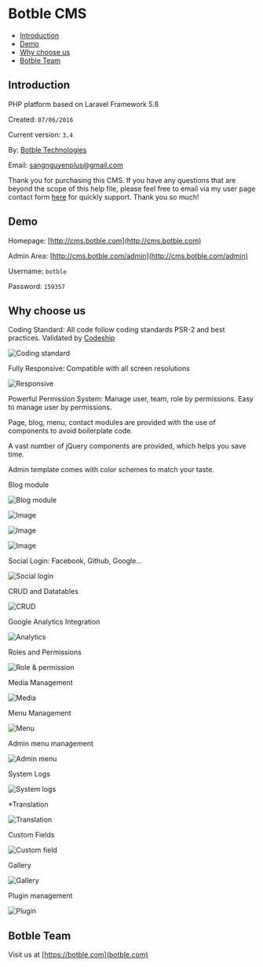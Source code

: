 # Botble CMS

- [Introduction](#introduction)
- [Demo](#demo)
- [Why choose us](#why_choose_us)
- [Botble Team](#botble_team)

<a name="introduction"></a>
## Introduction

PHP platform based on Laravel Framework 5.8

Created: `07/06/2016`

Current version: `3.4`

By: [Botble Technologies](https://botble.com)

Email: [sangnguyenplus@gmail.com](mailto:sangnguyenplus@gmail.com)

Thank you for purchasing this CMS. If you have any questions that are beyond the scope of this help file, 
please feel free to email via my user page contact form [here](http://themeforest.net/user/botble) for quickly support. Thank you so much!
		
<a name="demo"></a>
## Demo

Homepage: [http://cms.botble.com](http://cms.botble.com)

Admin Area: [http://cms.botble.com/admin](http://cms.botble.com/admin)

Username: `botble`

Password: `159357`

<a name="why_choose_us"></a>
## Why choose us

Coding Standard: All code follow coding standards PSR-2 and best practices. Validated by [Codeship](https://codeship.com)

![Coding standard](https://lh3.googleusercontent.com/4pmc3Npx23PBfbrN_F_26if2Zcg6jqTn9MU57bPKysdmWS3HsVVFEdNKYEBRynV6u7V9lgAT0j-rDxrW3eYtEhAta6n1rAVnKKlAM36A_Kmiumh01XU-vERG1xXUjTvH0Tm0K69nYsoW4BWLjp4DDBWTf31lcf253dhgXP6uheWi8mYnThBIThB99R6z_klMpqv8-74_rRp5VoF0YAvLClXLmJ9B6v0wPPm9Pt8OSRDyEFFOgIT1I_CxEO-Ua8YtTL_divyUUPVChFoGNj9uzEk_XytBqAshh05b-3TCmegdXntYmG5wyTgcS7pDHaDLyNgQlJCgqq7vZ6GZaiwAu6cr1aykkb-wWYU6Yq1xrEE3R7vE6YKfuqd_koQdWNN1MF3orktRyskhPbdhWBDF3xSX4tKYeRRf_MHanGOjZVfrHPwe_67hYTWOOWr2Edos1zYnEQKStgf-q8U3g1MiKgievjPpeJvnh8jXvQbgsW7xLVBzk9cjc-nvINEPaonoUxjPBUGqQ7sbnJ3r6URIvVokSZ-eed5oqvN7SHm9mgNmhCj3HSwiJq7nrbcqtFilHrRpffyb65vB3Ko9VUip9q98e-BJPsb8FQG4VG0uiC0Kixp0=w927-h460-no)


Fully Responsive: Compatible with all screen resolutions

![Responsive](https://lh3.googleusercontent.com/l3VxZnTIMw3Dts2i7zUiHjgOXa8RZeVT3c_sDumgvyIQm0J4FeRRyu8ln7fBJ7Ub93F9cNU1FCJT2ikCwvN4BGCX6glceUM7VRgxUl2oK6UNOGQza_B8MXIDgxFLQ_UArpzSGXmfcrHjIGpNHi7eulgeDplOfWKGHHO5yPz-kKAQgk3cmdxE6LXsp_N8_Nns7KP8cZ6bBXP0YsxQ7JKs42krJWJ-acQW1D9ZtMWTsPRYtV9gkCXI-DdNDewNGkVRTyDCVoijxzXWdw3wWmwVsCgHsKWuol7nsESvEXFD58sNuAWWblXPC208DDoFqP7Fj_YJSA83wzeVvXEpfSM9XOzREQvmz293JjU1vOlIPCf-hpYv0dqGQGIsijbBPLZHuFgHONpaEO-oCXlJ7jKfdAKXMlqcPFMfV5mfOxgKcO04l9ksz9Cbb6RSPOgsKIMtQj5wM0-apAcK-yu-nb8rVAI0MTNlyaavS1jcxKLZmWOxY6YqPHT8ZCgg34OPWdl8zqgXybqSQA8Jy7ZPWp4_qPKMwhdr684FgCX2hdxUzwlGHwi7DZTN96WDF8mGGXTtaVPNUa570ItA1JWKVCnlXurtE_AFERRpjlFwWFxGnlEU2yZ3=w1128-h387-no)
			
			
Powerful Permission System: Manage user, team, role by permissions. Easy to manage user by permissions.

Page, blog, menu, contact modules are provided with the use of components to avoid boilerplate code.

A vast number of jQuery components are provided, which helps you save time.

Admin template comes with color schemes to match your taste.

Blog module

![Blog module](https://lh3.googleusercontent.com/SasTMZ0Gz20HA1MhH2fga60ASRMy3gm25niUrkimchkEzHnd7ovwOnIlEsB6a3AfzCaOl8sESkvNd5xFt8YrZ7ayiQtZxr0rbYvCKeQK2cxSXdyIdF0JGJxP80TkJBF8INp4rXxUejQl3A1ElSu5FOuXxqd4pRbgOdGC9f3oSWbbH2HsrP20H2Bu4SVSaW3kSRWpMZ67U0gcYyBBFuNnFpRpAxFsQoe9cLY2WfGoD101zEjqc9GcmR6ExebATsG946L4ljfDCvBA3BFW5fz19GgcKa8D3aEGmmGpxU2M53uQwsKvEWtcHjB11np3ctYnXY76fCOUlEk5s6fqrOROMfG8hisZsoQmA10veS-Wpi2a88XbspEzycZiJaLae0r5iDOEI0tgSftRU0Me5Zpk_uAwghxxotZ2UuBLE4sDNTMtCEAFLC38Lyvyv91nbzO-x1t68SMRcC0Y5IkheaGdl-c1PuPdCPNq2Z0HNZH_qLju7fbRucUrZ1lJ8E5iCnfFb_DPCFEydqSmJ5ohb0IQugVW3xVG7IiD_haHPI8iuitXfBpAK4aZBtULol9p1NkwK1gD-9HdxgKQmdmUGa6YseKdGlzD4D1ZRkJpLMndCuh8NYxV=w1353-h670-no)

![Image](https://lh3.googleusercontent.com/Hr2l3vXgx60lfppYz1KYMnZOKO-Ofqj7HGQBcOmnh4CsOBaxqPO_D9I3uIINiF0bAR4-UnpVgUC-r90slsetktZHCnzppd0uxUvSDkhXuGnRc8tEWp0xK6AJJ3tufTWW_ZzyFCd1Dde2MYbfceBrLVhm_EcckZkMLbqeBX-unq_y3wMgRSTUQaPOqIk3nXZZGTT-W44rlVZDOE2eRjpvBPufVM8288G9NP1EWLZPyTKTUCvgIsgbNlm7HZS3yBYeIrFYnZ6EY504Al3heUgD1ljWSwMHA4y93gHylry1742udpxFZigcX4RurIr9n1WZ_L2H7oT8gEtz9z901z8vgxKBpE3D2LI0jHIZsRaD0d_7g6o_g1xBQOhUC4qopkVo-8bVN50GCuJ3f7Rrnqvy63BENH42q6AE6aOfqsFdDTvfErf0lm5Q559jy6eTb22uW5FwTUqdit9thJV6TKFFpdOV3RnAMZFu79iXkB2XZL1JajDEhuikM0ITFO9BLDyT3e-JCvaJwGqNEY6fB1pxiE9LyBBTeC7wURp0extUO-Lj0X0F0L2qE0r7n-gWmMQvl6TyM69IeaL2K1bJH5lJpsVPFtRptLNJjWFOOkbykxILbpvO=w1344-h662-no)

![Image](https://lh3.googleusercontent.com/kU_7xcF9Kn8wGggjvVVJgTkkDPHNbf-ToCEx3xIsa-QR8055mBL4sobuzIcHFPZEh8PBymSBSZLV3584WHd1y3TZSK4i07Q5DBQH7OeC-awcgL4_Vy_dX3teBXI7Vcm4vjjlISPy1wy8gl31k5wrqhxuu-nkx1ptrA-DayoznhjoT9XwKbhIOTSFPDyCw-0kOTANkeDY44OAbuZVPsMfYJqQeEoCxDNy9WKoJ7Bfm5bzDjGwyyKnFUYywohOAVIoe-UtvY4KW1i6-ZRvqUeq5GSPl5zCE3YWXSbkGlfvk6iTORcLU0bWSu-wBlfft2228VzAF2Sat6JnbM9lrvGUtyAcuNbilevMA9A4s3gDmuaLlUVFo6AmbCVmJzD0lCAt3Lp3hG2c78U8P89H40c-rCqCi27z5oq_FHwk-PGvex4g2m9xVBFbJbmeTGhsypLJ72DWzge9bymWbg4qHWQfT6um_BVTbgCqRLHrxuFmw6YDBfj6Y9B09PuZxtoDK5wRxq7VQyeOGKl2Wk956gz9wpZ6Q6bbnM6sQllvzKtGVVrpCQ7ZQlaFXPpJtrHKlPoG3QjuqOPr2XxEuwnOUMGxNwQAEFtY82BbV2tuJlHiotVIecwR=w1345-h670-no)

![Image](https://lh3.googleusercontent.com/l4nHE81wlmAseppwDzFhN31nDQHibnaCJrPiE1Od0VN91xiIXc2gf9U7RbfcrTJnEsqz1cEP-jpBuV-3vbIwh14mpICrwMtoUexwFpmfKSoOYHgMexMneA_1yItJK5ihPSt6xy1gWThJKPPnfA5S7vKU3VyOzlnwPGh4sDGmQGPC2CCevqn5hvkKKKcTptMAaXlYzy1gNHXN1veQzcNuQS_geQ1XI1Bx8lWfinjTIwmSFVboKnVeEHD5Rxv1zF6l_m-O47rM_ZWLSlxe0Vv3Tx_c8dJxY-X0Q2Ub9abgHSf96pXJ42K9dZDpvLKjnGJzDwS_cIis7tnXXY_euVKWkK_p-tEtvK-uxRAt1TWwKTdc38sNoB_ACUP7ZO7zXaTr3xbYSje6rcxDEdoDrlV3eJdYjj5bM7_eaZfBAg4Q2bGj8Zg4aFA6pxrwfBcz91vMP34NMl13Pau53JpLAhON5-e9FERVcRkDTkwGiA5md7xRsEyyNFdFk8HF4tV6T5_7FcuZGFUtAMk-6mUKP6JgxUnQosTg6DkQAwsbQc560ccqQzd_7eC5oGU0eDYVDfRShLOgr_Q3qRm8L10RGLrnXElk4aLmEPS7Qsf2mAkJZ-sXKuq0=w1353-h669-no)

Social Login: Facebook, Github, Google...

![Social login](https://lh3.googleusercontent.com/pA86hDXqHwj8RfB7BqbG1oAyFncX9cXQrmAOrjdbufvwjPRjcyYzyPpmKac6ld5CmhP5cmrHRUZp6s7PBVddwHX1wR6X3JMCupYx40v0BASvGgehF74dvIGq3WgzaeI0TIn6QIMM8j88T1Phb1DxJjX_HQ7ZHVElLsTePMxiSMWHa9cTYwDDFAGUIZbmabGi2c5evhQdLI8EhzOhTYKxDf4_zuttYuIgeaP9md2FdHbi8f6wNKzoaEe5f9xFipdWU1mIESuc5IofVujnAzQ4dokNwJNmjh3pTMTiaroaUmAkhruf2HN8PhvZdpR2zvm34L8GafvyCCdu-uofVOl34Cc9o73FsYrEx1ASOWIJxmonI2SNJ1GkLTEUA0wjsz20qL5hFOCW9ceSOEZXLcyrjbG8dB2XkpyhWxU-2_cvXPcv6vlijEwABHdUqbT16JEaQFlv5OrG26KgkA0fexKC8aau-GIZfb3HdNgkiWLhp6wvh8em_i_eJotKYgJjSUNTBiwlOJSOAv7-PmqqB6JLI6ehLRkyQxV57g6EAQT7g8TqADhbKAmDr5HA78N7VXDTY_aG-31v9s_zdPZ13zHTGdjgKRy0s3ZqiTp4AIfIW75X8Eau=w458-h294-no)

CRUD and Datatables

![CRUD](https://lh3.googleusercontent.com/SZa6mR4oMSx0mAShhSbL_LpdZVXdx_IYeTfeHk5ZtciOkxvU3dTqffi2LKW3HIoAsDjzf3Px_T8sPhszPQFwLiCWfpayZvdRTW-SReKoHn3iZfS8nSYfB9c6_YWbCTdEhY2EYSYFcn7DvN0xemwu4r_zKGu-ysSc3N2ZALJIpjvUmyZQpO-1J0lpR0hzMesK78DqGNdyttay6pPJQ1VB2pd43F8_a6QBIq_iu1uf5zyYMSJpgOAZgv6Ckbdebgwv4esgkNOr_QMqaD5sk-RlGR_iCiZG6dlYj8YGiW-wFi0nESaoNR5lyqVM9b6r2ttoS7noJJxMeMaozaNgBsu51LLceQK1LjvR8XTjvzxgWAGldMupZgf4iub48TRpe0bPt9ua0NnXJQzyVHuJsv9irWJKMd5sVdZElx7v69aZt3kwpe9TgrQgkkvUvc5XKT6-45wAD9jmPHVO7njhpOERRANzvq7VN2xTU0EJUXiTVG1pkPkX_UHUhiY9FpURID6dldPnWxCS9lbu7Vrl4J__XZsfym0JlwGMzg7oA66W_3-UQFx901iNRf5uel7iSFt_xpJ0O1UfS-zfXNCsIKbxFQxq_iWYvoPkjV2giOp1mFTWhJVn=w1351-h670-no)

Google Analytics Integration

![Analytics](https://lh3.googleusercontent.com/ii6VwWEqNQwZuPSgBuCvzKy_0TSn1FsCCcBQPMbXSXgqsTLyAWhWQoXN_QICfB6oFNgDlCgRe0t2iiryrqDS7QR0ZdCHlKXOFjUnA-8LAUhxMsreHc6sBoz-8sifI6YhE3Vmf3ypOwqKUkrsJ0fBFoFA1TqBXDVqt--HNvMIBYaRf4pxipTXgS7mhGXZqXUW4XiX5sv6kCgthQkzm5vPsTq4gqH6jauRoZK1bdGdKC-cuvznPyJJ3C_ZXgyFly6t-tDJBUGX5EsvxZjgZSKd7XKKrTsszkDMzQR4Mbv4n7GEp2ASGpX5x1JEdk7h7KV176odyEMzxrtVwBu3-fUdTAH4QBTft7BPljU_Y_zjTXHd2O10o7esXZUBaEg9ZbExl1QaHkxAOmUGh3Il7GToQENqprdjJVX5ObgeXR3uvxFMUk1t3-jdZBLXG_6ZuDldaDr-B4YMCQ47Q4CNQN48h_jLMbIEarta-k7nL7dcSxwIyeYoYSZWjoAc1QZi0TntcJKzky0PDgp-Bn0qs45MBKfnn_yDWSYYsjXYUlnVOwI4o7n2X50JLA0UisM_qcwiowhsq2-tbNPWIvX-Ez1RBEgxYxaduK5KrPhzlfVmrcjL8s6z=w1345-h670-no)

Roles and Permissions

![Role & permission](https://lh3.googleusercontent.com/skiEq0SByeHZdtsTkilc-Vm5SsZWsTBQ0P4Da717ExZE98HZK4QCj5OYA0Mh1kRggt39AeL4teICkuTT7ktJAOIHp4wKBkiyPG3jkytqYsuyXz_qCoAdXizoA5qMeXMuMtMJaHAzK1y3yidezqtn5XZS2XhNinyWEiPDPQcYfa_g4vvh18O4x7MmXDrlvqYLPnAky3JkrBHb-SFJVJxLWIDv1q2CAoltittF-zWsQtFjqV1eTHLn5IZ5PdhDUg90WF82K07Rw_YU0WdGK6639jSa2pxH4Wrb4iaesbtGkCzCNynH2RG0zWE8AyjaS_VoAV31-04mXwNyLyZnCaxxAHcGln3D0es5GXD_-dEEdczywc8rBrtmHelqV_F_NrtYe4ATUfCbV4rDh-VLC1HnDyZHRvHRHPTBnNHdnTJVg58JXMxPyaRoCIzqL17Y3qmBWFrS651xPPp2xoDGcvWOJecQV_C8wHTT0RtCEuXUzB8s0rW5w0dkCW9BPuAzB3Eo1zvTLzAKQwTYdiT6ooc2ctBxFKobuU5U9dFuBu6Ij1raRYFo2VuQVKgRHzqDSurEuEnL8S9vKMT3yk5lNPRHdKU7W3zG9u_T0EFbB2sf7CJOC6Qh=w1145-h615-no)

Media Management

![Media](https://lh3.googleusercontent.com/DiZG68YaIR5ccNRc_AynNJgGvVmIC8JLhN_Ky5_k8RNdSa8ijonE-g5Dlys82V_j5ui2yyv0Bh9kXPwBVlhtAX9yE75UuZ8Av1t_-Nqku-GXdHM28wbgcxG7UA09tdHXstdFK59CGIX9R1F9k7GUWc31PJGjqIRrP6XEe5tkMsAXvsAaCG9rQfwi6pcQk9v4kkVHLiNy81Scry1fO7qsY4CevEdiMxCmu0r_ohcLkE3kzr2GjpN19gNqN5w_k_Pxq4Q08Z8q3y64ySp4tEckKBa0SYCzIFvpV0NBprCuLq_W4A4X5UAH8Wc0fmZAksizwLDiiPoEt-g360adckQsJfAKUivEKMqSzhmKwlI_3KcZImggYbac3D5ZzTpu5uwG3Lui_NmoM7ehhbKv1sRRoDUC0-r39ejwAhiiDxOx4rl8oZD9IRHJ9PgdMsSWIKk70uaz57sFTYIFnb5jbNvw0lH6H1FjqCnj7dpcLh7M7domV-12Y8NqD5FBVklzqBD64Dx8ezhkD1JGlg6h7QztiSYb5QhLU_Nr5-zL8Ipf_4n0wFyR117xk_kcMbP0K2-RoDbATIXrpRPBV4c0qEV3GxZ_hxeeo84UR6TUGblZnNp_V3Cw=w657-h323-no)

Menu Management

![Menu](https://lh3.googleusercontent.com/7Soz_6MRvQHIGZTiHA2SPFHPfmGWsLl8KsKA-3jxyJv4Fger6HBh37JM2qx-fp0cpE19LmoXJYAbAursuDh1PMSxykEOpbdJrNLzpH8Llub9_3tvS0AUJGjx5CV6zOZXJI_QvpsolJlooMkfDg45HJm-fq48U2IUzwaX8LacNNjRjw71W-2Sz6yb6dOA1iZFScPCEeuDE8XKDXsw9MpuIjI2LZyyF6z6WgiTS6RtBjoOHvQmScoHbcz1jRx5P0g8IQDP_NCdCTiYIywJSAiVsMFjYSENWAF97DW1qgKAIoQ26kd79ywK5GAMpF9veFhCyCkuePdwBJoSaQr4cfUKrRUjacIX2Zi_s6b9ggJ2Oh6zEvt_ZP5eqXbkqCcY-uSBexcRcOBVku81x5B5OEq1-k6HnN_NJE64mriKb-hxBxP1gxPXr2SPuLbT8lDmq_1D3RJiXbaFBz661zOPloGD-GTWlYTAXWRnbF1_SIe6TVdGvUFXEB6S6cJQ3WeJFeB_G8Dtdc5KjWKvZ936tDpu_wfPFG3o2hi55_Una0F9hz-QCR6JMTlsGyF8UK5qYLjoS62FQ0W12q8zAyzsO0IY1qNSf27qLPLtCDfsLKbkTW0skKF7=w1354-h665-no)
			
Admin menu management

![Admin menu](https://lh3.googleusercontent.com/svWPypD-BfJn9OyJjbjZKRtANwdwuH5-loD3bPremAUMX9NE5UOKHBAnUHc-qeEE0TlS0CjqKG3l_Dt_j8Pf5nFnJwxbk5soG82QZ7NonibSPK_rbV4szGhoS4AYx2ZfMgcA1s_-89anXLo8miqaHiSjGbCTJ6QeL8fmmrh8PiYD896bx67SL5cCtHAOK_tmaoUNoON-R_2Otr3d9xa-FY984GnsRxj-vPf1AdZKRgWa-7PFobayiqUJJ29dOlcHWMLZNLD1Im3B8LiNlwh1nM6zp0iGcVhbqJDIYcCRzfdqd7BXej2cH_9UbWs0Y2jxpxzUL3zsauQXzvYUWmsBP9pIt-sPr5j3yFtpYHeHhskDIww72aMvAFnT50jEl2sTAJdcZ1lxA2vsdA-UiNCqIHrWLuRC9HHtkztPi5Ub2ds2mTuXlGzhAhtJIOmFhqhl4ipIVAL3NO1mctU7pHa-HhCR10iyuXcNjhmYVqSoeLLslrFz6GxjA9i4eudbX0oFJUNO8e3NAY1JrQz2RSyRRHcOELhxADpymZ4m6vU4I9Vhw5JMGSxUsAQYlePvBE5d7_KprV_93LHCvUlz89TcMNHiSMgraOjJUXf6BEwU26QvC2Ot=w1340-h672-no)

System Logs

![System logs](https://lh3.googleusercontent.com/UvPOhl4M4lKG3fzh-sMPWF5iIJWT9AAIAlGH3anDCTxoyrVgBHYhXMKKUFslA_wM1kKE0RPFxCRwYHdsfwOpNgyfS7Rvqnu59VH6jNGddgBs6RMwxu3-wRlv-bAQF33sVM9Ljk8CHX_G3ALJ5smnphjkND7zVjRfSks8sABzrP9ly-b2LPp_9rtKKwKJG2eFeGu1SD9gupnn-7pWKi-jIJG-YY90vr9KvailTq7KC2CNiA1jeLnxeRmAap4jycUlbSVWfVcUCUbHnTTIR02FopFhRWvAFQIPSj5iR6EiZU5Nu6zrR-TlvUJvSDul7F5wdjA-BfjWM8SgmdMweStf2wbHVdtLzOfsiKiWsYLyzBJRTUSsoXhDQl52lKb3xd0z_a9J9CN_OGRkodxBIjTz4GbNgQBGkf6h2y4lE1CIsqSMW-YwKlpG0hrG3ve3RegfjJSW0iJUNIA0wCNr3qeUm8_LIw6y3rmRDD2pxwuQrO45ekWlZTQb1_XpwdYoeyrSL_xXYnLdgOfLuuftdB9Mr8WhL63ERKI_7jBvfAzQ78Y2uYG-3VBrl9uBPFYqBTBGclwy9ff8tgvk_mY5cfljwPP3Uof5Jo9b_LYEAA52wcExYfRw=w1349-h672-no)

*Translation

![Translation](https://lh3.googleusercontent.com/ZO6ynoCzqolqsH6ENDE61kBnuHlBLRk5mtxlDqIe0-3VxPdeWW-ylM9hjqQbLooe5QgLdPIaJV5jyf5ffBa5bTzx8Vj5mIyLwDphPZMwYibL7RKJl8jOEYm082Dl4Uusqsn-QOuza-4mFvkN2N6xMQFYR3WymgKRtMILPoYxAJVGI7AhNJyaAmn5RUYOJgUgOrl4OirqqknhBXlu0-T66O7vBwzb6PCEAeXJN8FzAVpYjEglpSvw4UeKaxmdZwE46ma2LVD1un_WvO48jBJl7nRiUGClJNP_g0MnXQKRiqhtI2qJaiPitgW4rnzgkvgN7OpwwSp1lquH5_BMSaYwqSony48FPlRV56Y9xzRn8LITIN6xzjJGH2Z7vG4KCPiRhm7IeLJA_TbihQJRVn0qWKTT9lvmGMfdc24oe9r2MsuJR_Fxaext1Sjv61JUOSDSW2DX617hnO-V9JTCjIovXE0c2cIH522RXthEF5mYwiIhzFRgRuWC84yDcoAAtGarXvkh3cJzcUciKPk2DfPbpTGLM5mhvtjxEyRb7knTS6_ftJk8KerQQR7TXpL7wjuvbALnOqQ8SwGJ8O4506CGTiWmExGaopWc5K85pBINVuapz7Y5=w1357-h669-no)
			
Custom Fields

![Custom field](https://lh3.googleusercontent.com/vHetQOaCczDV0K_MaV9Ls0AuQpTVJ7RuXJKy2NDUJbcIesO1VA5AQ2OlKAZPxQRWUiOmWzCdyVZ7XjdRs6-XZXEC7C-Wl_NG6nL1vWHxJrRd9CPBJvhJ-9d2jQ4xldQY7U3TeaSLMUL9hgniWWiZqT764XZVMJfVeXFuezXNBj6OTso0wswBBG82c2NR0UJLH2w-P5W2qbqKYOUKXUqsi5h5eDyh7waZzMmToFkU8KSrfn2dXiKzbzJ7M8XNOa0atqQvoN8gcQSbtUH0CRMgkh8ymU4Z-pYI1ftZhdBm9DCmvXYcntvwp6Wz9e9jZYc6mci15BTXOEH1fVWyCKo_i7u7C_EWMPjF_6buT-a0CvF0uOh-kh6Zob5alOLX7AXrUM50qQ2RymfIsxBhxoZWTQ6zlqV37CGOvFGRCjqy48DcAQYEMxnCMhUs_gWA-gySUb159CUrGA_sMj4EvpCmT_qrYVbmsOj3bbf4KJRkZsmLswc-S_4qS8tH-K0nFUxgcvv8sx17USLPd7FDNTJNrxBVXFIERb1JuahQJKgWaJqWu_Y9F6qQVd1egIVUWWAWtj96EDma-AC9-zvxNd-kh-73X3DxEpiAYjCeze3W4UeieIIW=w1354-h663-no)
			
Gallery

![Gallery](https://lh3.googleusercontent.com/akb1q1hd9BBlTDZT5ip7BMfO0DN1-SF4YlBnUi-4mqxwa5j_lxzqZB6AZmL3WnFtdBf_nfo4N44ON9Gy5W7DYUZqGTdkCRyIXpFgBbI5PHqCGbabbLIobARoMUsTGSzk022H9Qw4y_CuM2mWf6lyUIgOPmWDrfZlNIua7Ou9s4cofuy6_GHMtSR_tCiKRydl7yhLLxXw2J9sm_WrkkTIrN1b4mOIG1nTxv5HsTz3vPGK0PZwRlxI1qv8aRIF7wm6xptf9uRBXQx0vGBmNjHdnThV6n1K-8alQtKSV-zUQg61CYGLcyUG69r7tUOspBORI5DH0KO-pH3-KO0gdpM9d3zgC7cgP2Ub1njDhvUO6Fqx9-JVxJykUQWqZJr_BW1b3hoB1MZPPvFuSk-JYCjbAji0pdJOyVriKUhpvFyhjLrMYDBRz9IYgnrhkUEZtbXze-QzeJjuG8UgLcBgKVMfBLyjxwYqgZ1Q1Yhxi1g1SkyyOqVRZKlQGyKsGLRah_-rYAxj_J7EC9B1a5SulQOZS2zO-cXPTApi65aKInt8rIiwIp3gDYGIh_G3qQAhdP3HbIR67NpcrNIxCadGNLjyrsJsC0t8Dy6yi0rjJx2YLBOTaHNt=w1351-h672-no)
			
Plugin management

![Plugin](https://lh3.googleusercontent.com/BkNYZ4qs6N9VGGbgylJfIjZYS0tP30LlOCb4D6iHqeZpRRZNfs7_Vt_4k7Yy5TNPgjV8ZcxWnhNGmdKHGUoKCUo-5p0H-uED62DSZAICZG9vgkWEBIkN_YXEGEhLeymStkVMMfDTOd6h8jFJ25peW2Ebs5c9sIXUzUUIpD132WmYcKGD7UGqv48B2ki7QUMT6n7ID6DVQoqN1s7g4Nh4TYlJDxtknHUXFlUJOW5LIFGXDlGKUKhIWMR_Zkv_lZR6lSrlaZs19oDxpaVF42SJguKfJ6CAinkxlWHYqnfS1cGErM1onBSsgHwzdzEGZDdyVSWY86Vub2At1u6_UysUDXZs8qikZnrlMAjwXD4UGf_kkMMYRFldEgsqH_YOQmO1nrA20-s8n8B5VbDfBVxtru0Wabv7XW7dht4diHLIBVD8ey7r_KbQrmhsak034H6TAmWzsrdO_zhmE1oTg0Obru4kJG1rRJwVx-sgejEpGc_sMugoTNKN-v6c9rdXajjsnH3I1vIGgexrCTrn1l0TJYnsx41foyHzTU07_-tJ9AQMFc6QEFrHiBMYZo-tYN5WV1fmcjiZAoC81Rj6ISj4MzhcjHFgqgUz_A9VurEaD0I8afLg=w1352-h666-no)
		
<a name="botble_team"></a>
## Botble Team

Visit us at [https://botble.com](botble.com)
